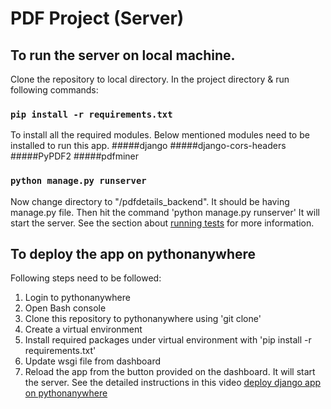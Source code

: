 # PDF Project (Server)

## To run the server on local machine.

Clone the repository to local directory. In the project directory & run following commands:

### `pip install -r requirements.txt`

To install all the required modules. Below mentioned modules need to be installed to run this app.
#####django
#####django-cors-headers
#####PyPDF2
#####pdfminer

### `python manage.py runserver`

Now change directory to "/pdfdetails_backend". It should be having manage.py file.
Then hit the command 'python manage.py runserver'
It will start the server.
See the section about [running tests](https://facebook.github.io/create-react-app/docs/running-tests) for more information.

## To deploy the app on pythonanywhere
Following steps need to be followed:
1. Login to pythonanywhere
2. Open Bash console
3. Clone this repository to pythonanywhere using 'git clone'
4. Create a virtual environment
5. Install required packages under virtual environment with 'pip install -r requirements.txt'
6. Update wsgi file from dashboard
7. Reload the app from the button provided on the dashboard. It will start the server.
See the detailed instructions in this video [deploy django app on pythonanywhere](https://www.youtube.com/watch?v=Y4c4ickks2A&t=810s)




